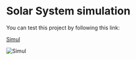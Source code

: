 # Solar System simulation

You can test this project by following this link:

[Simul](https://editor.p5js.org/benoit_lx/embed/L0GrPzB1a)

![Simul](https://github.com/benoitlx/Solar-System.git/solar.png)

